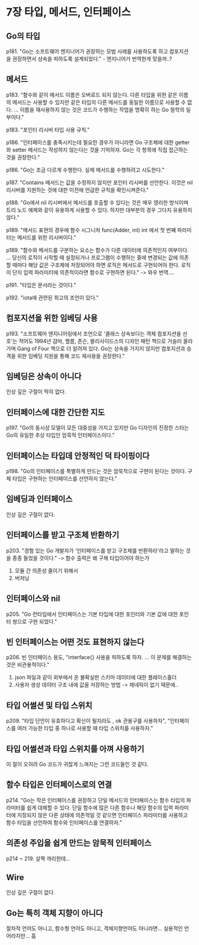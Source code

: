 # 7장 타입, 메서드, 인터페이스

## Go의 타입

p181. "Go는 소프트웨어 엔지니어가 권장하는 모범 사례를 사용하도록 하고 컴포지션을 권장하면서 상속을 피하도록 설계되었다." - 엔지니어가 번역한게 맞을까..?

## 메서드 

p183. "함수와 같이 메서드 이름은 오버로드 되지 않는다. 다른 타입을 위한 같은 이름의 메서드는 사용할 수 있지만 같은 타입의 다른 메서드를 동일한 이름으로 사용할 수 없다. ... 이름을 재사용하지 않는 것은 코드가 수행하는 작업을 명확히 하는 Go 철학의 일부이다."

p183. "포인터 리시버 타입 사용 규칙."

p186. "인터페이스를 충족시키는데 필요한 경우가 아니라면 Go 구조체에 대한 getter와 setter 메서드는 작성하지 않는다는 것을 기억하자. Go는 각 항목에 직접 접근하는 것을 권장한다." 

p186. "Go는 조금 다르게 수행한다. 실제 메서드를 수행하려고 시도한다."

p187. "Contains 메서드는 값을 수정하지 않지만 포인터 리시버를 선언한다. 이것은 nil 리시버를 지원하는 것에 대한 이전에 언급한 규칙을 확인시켜준다."

p188. "Go에서 nil 리시버에서 메서드를 호출할 수 있다는 것은 매우 영리한 방식이며 트리 노드 예제와 같이 유용하게 사용할 수 있다. 하지만 대부분의 경우 그다지 유용하지 않다."

p189. "메서드 표현의 경우에 함수 시그니처 func(Adder, int) int 에서 첫 번쨰 파라미터는 메서드를 위한 리시버이다."

p189. "함수와 메서드를 구분하는 요소는 함수가 다른 데이터에 의존적인지 여부이다. ... 당신의 로직이 시작할 때 설정되거나 프로그램이 수행하는 중에 변경되는 값에 의존할 때마다 해당 값은 구조체에 저장되어야 하면 로직은 메서드로 구현되어야 한다. 로직이 단지 입력 파라미터에 의존적이라면 함수로 구현하면 된다." -> 와우 번역.... 

p191. "타입은 문서라는 것이다."

p192. "iota에 관련된 최고의 조언이 있다."

## 컴포지션을 위한 임베딩 사용

p193. "소프트웨어 엔지니어링에서 조언으로 '클래스 상속보다는 객체 컴포지션을 선호'는 적어도 1994년 감마, 헬름, 존슨, 블리사이드스의 디자인 패턴 책으로 거슬러 올라가며 Gang of Four 책으로 더 알려져 있다. Go는 상속을 가지지 않지만 컴포지션과 승격을 위한 임베딩 지원을 통해 코드 재사용을 권장한다."

## 임베딩은 상속이 아니다

인상 깊은 구절이 딱히 없다.

## 인터페이스에 대한 간단한 지도

p197. "Go의 동시성 모델이 모든 대중성을 가지고 있지만 Go 디자인의 진정한 스타는 Go의 유일한 추상 타입인 암묵적 인터페이스이다." 

## 인터페이스는 타입데 안정적인 덕 타이핑이다

p198. "Go의 인터페이스를 특별하게 만드는 것은 암묵적으로 구현이 된다는 것이다. 구체 타입은 구현하는 인터페이스를 선언하지 않는다."

## 임베딩과 인터페이스

인상 깊은 구절이 없다.

## 인터페이스를 받고 구조체 반환하기

p203. "경험 있는 Go 개발자가 '인터페이스를 받고 구조체를 반환하라'라고 말하는 것을 종종 들었을 것이다." -> 함수 출력은 왜 구체 타입이어야 하는가

1) 모듈 간 의존성 줄이기 위해서
2) 버저닝

## 인터페이스와 nil

p205. "Go 런타임에서 인터페이스는 기본 타입에 대한 포인터와 기본 값에 대한 포인터 쌍으로 구현 되었다."

## 빈 인터페이스는 어떤 것도 표현하지 않는다

p206. 빈 인터페이스 용도, "interface{} 사용을 피하도록 하자. ... 이 문제를 해결하는 것은 비관용적이다."

1) json 파일과 같이 외부에서 온 불확실한 스키마 데이터에 대한 플레이스홀더
2) 사용자 생성 데이터 구조 내에 값을 저장하는 방법 -> 제네릭이 없기 때문에..

## 타입 어썰션 및 타입 스위치

p209. "타입 단언이 유효하다고 확신이 될지라도 , ok 관용구를 사용하자", "인터페이스를 여러 가능한 타입 중 하나로 사용할 때 타입 스위치를 사용하자."

## 타입 어썰션과 타입 스위치를 아껴 사용하기

이 절이 오히려 Go 코드가 귀찮게 느껴지는 그런 코드들인 것 같다.

## 함수 타입은 인터페이스로의 연결

p214. "Go는 작은 인터페이스를 권장하고 단일 메서드의 인터페이스는 함수 타입의 파라미터를 쉽게 대체할 수 있다. 단일 함수에 많은 다른 함수나 해당 함수의 입력 파라미터에 지정되지 않은 다른 상태에 의존적일 것 같으면 인터페이스 파라미터를 사용하고 함수 타입을 선언하여 함수와 인터페이스를 연결하자."

## 의존성 주입을 쉽게 만드는 암묵적 인터페이스

p214 ~ 219. 살짝 까리한데...

## Wire

인상 깊은 구절이 없다.

## Go는 특히 객체 지향이 아니다

절차적 언어도 아니고, 함수형 언어도 아니고, 객체지향언어도 아니라면... 실용적인 언어라지만... 흠